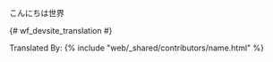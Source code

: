 こんにちは世界

{# wf_devsite_translation #}

Translated By: {% include "web/_shared/contributors/name.html" %}
